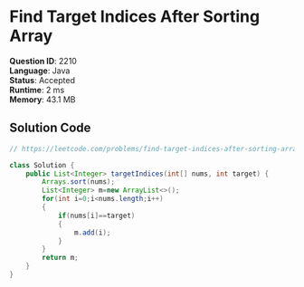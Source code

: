 # Find Target Indices After Sorting Array

**Question ID**: 2210  
**Language**: Java  
**Status**: Accepted  
**Runtime**: 2 ms  
**Memory**: 43.1 MB  

## Solution Code
```java
// https://leetcode.com/problems/find-target-indices-after-sorting-array

class Solution {
    public List<Integer> targetIndices(int[] nums, int target) {
        Arrays.sort(nums);
        List<Integer> m=new ArrayList<>();
        for(int i=0;i<nums.length;i++)
        {
            if(nums[i]==target)
            {
                m.add(i);
            }
        }
        return m;
    }
}
```
